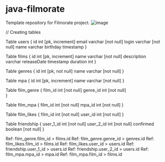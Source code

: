 # java-filmorate
Template repository for Filmorate project.
![image](https://user-images.githubusercontent.com/101995680/221371031-7294c030-c163-440d-9336-fbd49523c639.png)

// Creating tables

Table users {
  id int [pk, increment]
  email varchar [not null]
  login varchar [not null]
  name varchar
  birthday timestamp
}

Table films {
  id int [pk, increment]
  name varchar [not null]
  description varchar
  releaseDate timestamp
  duration int
}

Table genres {
  id int [pk, not null]
  name varchar [not null]
}

Table mpa {
  id int [pk, increment]
  name varchar [not null]
}

Table film_genre {
  film_id int [not null]
  genre_id int [not null]    
}

Table film_mpa {
  film_id int [not null]
  mpa_id int [not null]
}

Table film_likes {
  film_id int [not null]
  user_id int [not null]
}

Table friendship {
  user_1_id int [not null]
  user_2_id int [not null]
  confirmed boolean [not null]
}

Ref: film_genre.film_id > films.id
Ref: film_genre.genre_id > genres.id
Ref: film_likes.film_id > films.id
Ref: film_likes.user_id > users.id
Ref: friendship.user_1_id > users.id
Ref: friendship.user_2_id > users.id
Ref: film_mpa.mpa_id > mpa.id
Ref: film_mpa.film_id > films.id
